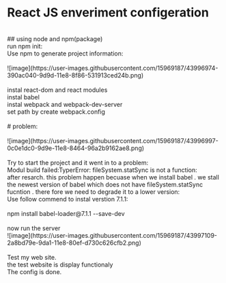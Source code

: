 # React JS enveriment configeration
<br/>
## using node and npm(package)
<br/>
run npm init:<br/>
Use  npm to generate project information: <br/>
<br/>
![image](https://user-images.githubusercontent.com/15969187/43996974-390ac040-9d9d-11e8-8f86-531913ced24b.png)
<br/>
<br/>
instal react-dom and react modules<br/>
instal babel<br/>
instal webpack and webpack-dev-server<br/>
set path by create webpack.config<br/>
<br/>
# problem: 
<br/>
<br/>
![image](https://user-images.githubusercontent.com/15969187/43996997-0c0e1dc0-9d9e-11e8-8464-96a2b9162ae8.png)
<br/>
<br/>
Try to start the project and it went in to a problem:<br/>
Modul build failed:TyperError: fileSystem.statSync is not a function:<br/>
after resarch. this problem happen becuase when we install babel . we stall the newest version of babel which does not have fileSystem.statSync fucntion . there fore we need to degrade it to a lower version:<br/>
Use follow commend to instal verstion 7.1.1:<br/>
<br/>
npm install babel-loader@7.1.1 --save-dev<br/>
<br/>
now run the server<br/>
![image](https://user-images.githubusercontent.com/15969187/43997109-2a8bd79e-9da1-11e8-80ef-d730c626cfb2.png)
<br/>
<br/>
Test my web site.<br/>
the test website is display functionaly<br/>
The config is done.<br/>
